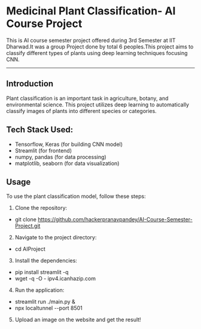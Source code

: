 # Medicinal Plant Classification- AI Course Project

This is AI course semester project offered during 3rd Semester at IIT Dharwad.It was a group Project done by total 6 peoples.This project aims to classify different types of plants using deep learning techniques focusing CNN.

---

## Introduction

Plant classification is an important task in agriculture, botany, and environmental science. This project utilizes deep learning to automatically classify images of plants into different species or categories.

## Tech Stack Used:

- Tensorflow, Keras (for building CNN model)
- Streamlit (for frontend)
- numpy, pandas (for data processing)
- matplotlib, seaborn (for data visualization)

## Usage

To use the plant classification model, follow these steps:

1. Clone the repository: <br>
- git clone https://github.com/hackerpranavpandey/AI-Course-Semester-Project.git
2. Navigate to the project directory:
- cd AIProject
3. Install the dependencies:
- pip install streamlit -q
- wget -q -O - ipv4.icanhazip.com
4. Run the application: 
- streamlit run ./main.py &
- npx localtunnel --port 8501
5. Upload an image on the website and get the result!
